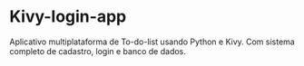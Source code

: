 # Kivy-login-app

Aplicativo multiplataforma de To-do-list usando Python e Kivy.
Com sistema completo de cadastro, login e banco de dados.
